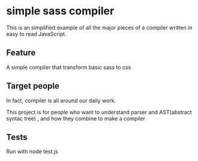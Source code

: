 # simple sass compiler

This is an simplified example of all the major pieces of a compiler written in easy to read JavaScript.

## Feature 
A simple compiler that transform basic sass to css

## Target people

In fact, compiler is all around our daily work.

This project is for people who want to understand parser and AST(abstract syntac tree) , and how they combine to make a compiler

## Tests

Run with node test.js